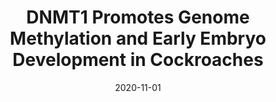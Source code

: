 ---
title: "DNMT1 Promotes Genome Methylation and Early Embryo Development in Cockroaches"
collection: publications
permalink: /publication/2020-11-01-DNMT1-Promotes-Genome-Methylation-and-Early-Embryo-Development-in-Cockroaches
date: 2020-11-01
venue: 'iScience'
citation: ' Alba Vento-Alfonso,  <b>Guillem Ylla</b>,  Jose-Carlos Montanes,  Xavier Belles, &quot;DNMT1 Promotes Genome Methylation and Early Embryo Development in Cockroaches.&quot; iScience, 2020.'
---